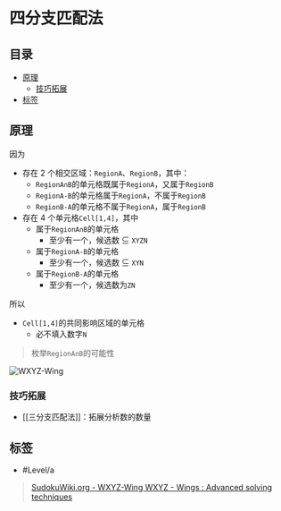 # 四分支匹配法

<!-- START doctoc generated TOC please keep comment here to allow auto update -->
<!-- DON'T EDIT THIS SECTION, INSTEAD RE-RUN doctoc TO UPDATE -->
## 目录

- [原理](#%E5%8E%9F%E7%90%86)
  - [技巧拓展](#%E6%8A%80%E5%B7%A7%E6%8B%93%E5%B1%95)
- [标签](#%E6%A0%87%E7%AD%BE)

<!-- END doctoc generated TOC please keep comment here to allow auto update -->

## 原理

因为
- 存在 2 个相交区域：`RegionA`、`RegionB`，其中：
	- `RegionA∩B`的单元格既属于`RegionA`，又属于`RegionB`
	- `RegionA-B`的单元格属于`RegionA`，不属于`RegionB`
	- `RegionB-A`的单元格不属于`RegionA`，属于`RegionB`
- 存在 4 个单元格`Cell[1,4]`，其中
	- 属于`RegionA∩B`的单元格
		- 至少有一个，候选数 ⊆ `XYZN`
	- 属于`RegionA-B`的单元格
		- 至少有一个，候选数 ⊆ `XYN`
	- 属于`RegionB-A`的单元格
		- 至少有一个，候选数为`ZN`

所以
- `Cell[1,4]`的共同影响区域的单元格
	- 必不填入数字`N`

> 枚举`RegionA∩B`的可能性

![WXYZ-Wing](https://www.sudokuwiki.org/PuzImages/wxyzname.png)

### 技巧拓展

- [[三分支匹配法]]：拓展分析数的数量

## 标签

- #Level/a

> [SudokuWiki.org - WXYZ-Wing ](https://www.sudokuwiki.org/WXYZ_Wing)
> [WXYZ - Wings : Advanced solving techniques](http://forum.enjoysudoku.com/wxyz-wings-t30012.html)
